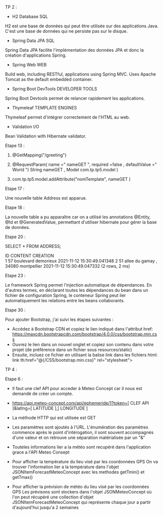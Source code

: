 TP 2 :

- H2 Database SQL

H2 est une base de données qui peut être utilisée sur des applications Java. C'est une base de données qui ne persiste pas sur le disque.

- Spring Data JPA SQL

Spring Data JPA facilite l'implémentation des données JPA et donc la création d'applications Spring.

- Spring Web WEB

Build web, including RESTful, applications using Spring MVC. Uses Apache Tomcat as the default embedded container.

- Spring Boot DevTools DEVELOPER TOOLS

Spring Boot Devtools permet de relancer rapidement les applications.

- Thymeleaf TEMPLATE ENGINES

Thymeleaf permet d'intégrer correctement de l'HTML au web.

- Validation I/O

Bean Validation with Hibernate validator.


Etape 13 :

1)  @GetMapping("/greeting")
    
   
2) @RequestParam( name =" nameGET ", required =false , defaultValue =" World ") String
   nameGET , Model com.tp.tp5.model )

3) com.tp.tp5.model.addAttribute("nomTemplate", nameGET )

Etape 17 : 

Une nouvelle table Address est apparue.

Etape 18 :

La nouvelle table a pu apparaître car on a utilisé les annotations @Entity, @Id et @GeneratedValue, permettant
d'utiliser hibernate pour gérer la base de données.

Etape 20 :

SELECT * FROM ADDRESS;

ID  	       CONTENT  	                                CREATION  
1	     57 boulevard demorieux 	               2021-11-12 15:30:49.041348
2	     51 allee du gamay , 34080 montpellier 	   2021-11-12 15:30:49.047332
(2 rows, 2 ms)


Etape 23 :

Le framework Spring permet l'injection automatique de dépendances. En d'autres termes, en déclarant toutes les
dépendances du bean dans un fichier de configuration Spring, le conteneur Spring peut lier automatiquement les
relations entre les beans collaborants.

Etape 30 :

Pour ajouter Bootstrap, j'ai suivi les étapes suivantes :

- Accédez à Bootstrap CDN et copiez le lien indiqué dans l'attribut href:
https://maxcdn.bootstrapcdn.com/bootstrap/4.0.0/css/bootstrap.min.css
- Ouvrez le lien dans un nouvel onglet et copiez son contenu dans votre projet (de préférence dans un fichier sous 
resources/static)
- Ensuite, incluez ce fichier en utilisant la balise link dans les fichiers html:
link th:href="@{/CSS/bootstrap.min.css}" rel="stylesheet">


TP 4 :

Etape 6 :

- Il faut une clef API pour acceder à Meteo Concept car il nous est demandé de créer un compte. 
- https://api.meteo-concept.com/api/ephemeride/1?token=[ CLEF API ]&latlng=[ LATITUDE ],[ LONGITUDE ]

- La méthode HTTP qui est utilisée est GET

- Les paramètres sont ajoutés à l'URL. L'énumération des paramètres commence après le point d'intérogation, il sont souvent accompagnés d'une valeur et on retrouve une séparation matérialisée par un "&"

- Touteles informations lier a la météo sont recupéré dans l'application grace a l'API Meteo Consept

- Pour afficher la température du lieu visé par les coordonnées GPS
  On va trouver l'information lier a la température dans l'objet JSONItemForecastMeteoConcept avec les methodes getTmin() et getTmax()

- Pour afficher la prévision de météo du lieu visé par les coordonnées GPS
  Les prévisons sont stockers dans l'objet JSONMeteoConcept où l'on peut récupéré une collection d'objet JSONItemForecastMeteoConcept qui représente chaque jour a partir d'aujourd'hui jusqu'a 2 semaines
